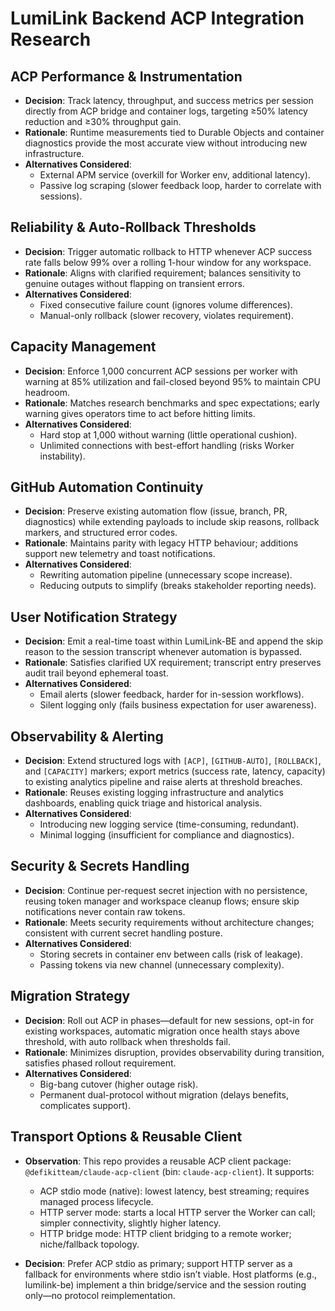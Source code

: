 # LumiLink Backend ACP Integration Research

## ACP Performance & Instrumentation

- **Decision**: Track latency, throughput, and success metrics per session directly from ACP bridge and container logs, targeting ≥50% latency reduction and ≥30% throughput gain.
- **Rationale**: Runtime measurements tied to Durable Objects and container diagnostics provide the most accurate view without introducing new infrastructure.
- **Alternatives Considered**:
  - External APM service (overkill for Worker env, additional latency).
  - Passive log scraping (slower feedback loop, harder to correlate with sessions).

## Reliability & Auto-Rollback Thresholds

- **Decision**: Trigger automatic rollback to HTTP whenever ACP success rate falls below 99% over a rolling 1-hour window for any workspace.
- **Rationale**: Aligns with clarified requirement; balances sensitivity to genuine outages without flapping on transient errors.
- **Alternatives Considered**:
  - Fixed consecutive failure count (ignores volume differences).
  - Manual-only rollback (slower recovery, violates requirement).

## Capacity Management

- **Decision**: Enforce 1,000 concurrent ACP sessions per worker with warning at 85% utilization and fail-closed beyond 95% to maintain CPU headroom.
- **Rationale**: Matches research benchmarks and spec expectations; early warning gives operators time to act before hitting limits.
- **Alternatives Considered**:
  - Hard stop at 1,000 without warning (little operational cushion).
  - Unlimited connections with best-effort handling (risks Worker instability).

## GitHub Automation Continuity

- **Decision**: Preserve existing automation flow (issue, branch, PR, diagnostics) while extending payloads to include skip reasons, rollback markers, and structured error codes.
- **Rationale**: Maintains parity with legacy HTTP behaviour; additions support new telemetry and toast notifications.
- **Alternatives Considered**:
  - Rewriting automation pipeline (unnecessary scope increase).
  - Reducing outputs to simplify (breaks stakeholder reporting needs).

## User Notification Strategy

- **Decision**: Emit a real-time toast within LumiLink-BE and append the skip reason to the session transcript whenever automation is bypassed.
- **Rationale**: Satisfies clarified UX requirement; transcript entry preserves audit trail beyond ephemeral toast.
- **Alternatives Considered**:
  - Email alerts (slower feedback, harder for in-session workflows).
  - Silent logging only (fails business expectation for user awareness).

## Observability & Alerting

- **Decision**: Extend structured logs with `[ACP]`, `[GITHUB-AUTO]`, `[ROLLBACK]`, and `[CAPACITY]` markers; export metrics (success rate, latency, capacity) to existing analytics pipeline and raise alerts at threshold breaches.
- **Rationale**: Reuses existing logging infrastructure and analytics dashboards, enabling quick triage and historical analysis.
- **Alternatives Considered**:
  - Introducing new logging service (time-consuming, redundant).
  - Minimal logging (insufficient for compliance and diagnostics).

## Security & Secrets Handling

- **Decision**: Continue per-request secret injection with no persistence, reusing token manager and workspace cleanup flows; ensure skip notifications never contain raw tokens.
- **Rationale**: Meets security requirements without architecture changes; consistent with current secret handling posture.
- **Alternatives Considered**:
  - Storing secrets in container env between calls (risk of leakage).
  - Passing tokens via new channel (unnecessary complexity).

## Migration Strategy

- **Decision**: Roll out ACP in phases—default for new sessions, opt-in for existing workspaces, automatic migration once health stays above threshold, with auto rollback when thresholds fail.
- **Rationale**: Minimizes disruption, provides observability during transition, satisfies phased rollout requirement.
- **Alternatives Considered**:
  - Big-bang cutover (higher outage risk).
  - Permanent dual-protocol without migration (delays benefits, complicates support).

## Transport Options & Reusable Client

- **Observation**: This repo provides a reusable ACP client package: `@defikitteam/claude-acp-client` (bin: `claude-acp-client`). It supports:
  - ACP stdio mode (native): lowest latency, best streaming; requires managed process lifecycle.
  - HTTP server mode: starts a local HTTP server the Worker can call; simpler connectivity, slightly higher latency.
  - HTTP bridge mode: HTTP client bridging to a remote worker; niche/fallback topology.

- **Decision**: Prefer ACP stdio as primary; support HTTP server as a fallback for environments where stdio isn’t viable. Host platforms (e.g., lumilink-be) implement a thin bridge/service and the session routing only—no protocol reimplementation.

